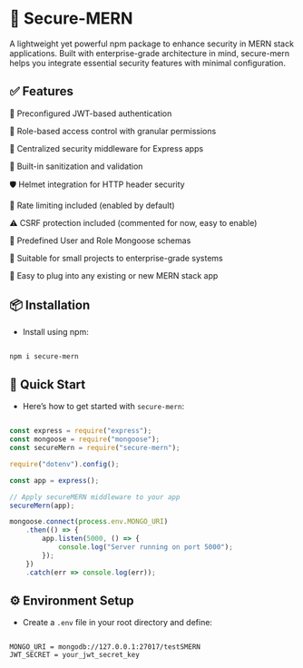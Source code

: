 # 🔐 Secure-MERN

A lightweight yet powerful npm package to enhance security in MERN stack applications. Built with enterprise-grade architecture in mind, secure-mern helps you integrate essential security features with minimal configuration.

## ✅ Features

🔐 Preconfigured JWT-based authentication

🔑 Role-based access control with granular permissions

🧰 Centralized security middleware for Express apps

🧼 Built-in sanitization and validation

🛡️ Helmet integration for HTTP header security

🚫 Rate limiting included (enabled by default)

⚠️ CSRF protection included (commented for now, easy to enable)

📜 Predefined User and Role Mongoose schemas

🧪 Suitable for small projects to enterprise-grade systems

🌱 Easy to plug into any existing or new MERN stack app



## 📦 Installation

- Install using npm:

```bash

npm i secure-mern

```

## 🚀 Quick Start

- Here’s how to get started with `secure-mern`:

```js

const express = require("express");
const mongoose = require("mongoose");
const secureMern = require("secure-mern");

require("dotenv").config();

const app = express();

// Apply secureMERN middleware to your app
secureMern(app);

mongoose.connect(process.env.MONGO_URI)
    .then(() => {
        app.listen(5000, () => {
            console.log("Server running on port 5000");
        });
    })
    .catch(err => console.log(err));


```

## ⚙️ Environment Setup

- Create a `.env` file in your root directory and define:

```env

MONGO_URI = mongodb://127.0.0.1:27017/testSMERN
JWT_SECRET = your_jwt_secret_key

```